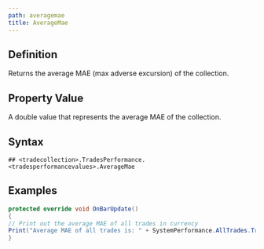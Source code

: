 ```yaml
---
path: averagemae
title: AverageMae
---
```


## Definition

Returns the average MAE (max adverse excursion) of the collection.

## Property Value

A double value that represents the average MAE of the collection.

## Syntax

`## <tradecollection>.TradesPerformance.<tradesperformancevalues>.AverageMae`

## Examples

```csharp
protected override void OnBarUpdate()
{
// Print out the average MAE of all trades in currency
Print("Average MAE of all trades is: " + SystemPerformance.AllTrades.TradesPerformance.Currency.AverageMae);
}
```
